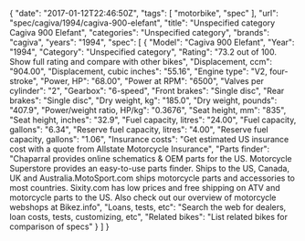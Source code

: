 {
    "date": "2017-01-12T22:46:50Z",
    "tags": [
        "motorbike",
        "spec"
    ],
    "url": "spec\/cagiva\/1994\/cagiva-900-elefant",
    "title": "Unspecified category Cagiva 900 Elefant",
    "categories": "Unspecified category",
    "brands": "cagiva",
    "years": "1994",
    "spec": [
        {
            "Model": "Cagiva 900 Elefant",
            "Year": "1994",
            "Category": "Unspecified category",
            "Rating": "73.2 out of 100. Show full rating and compare with other bikes",
            "Displacement, ccm": "904.00",
            "Displacement, cubic inches": "55.16",
            "Engine type": "V2, four-stroke",
            "Power, HP": "68.00",
            "Power at RPM": "6500",
            "Valves per cylinder": "2",
            "Gearbox": "6-speed",
            "Front brakes": "Single disc",
            "Rear brakes": "Single disc",
            "Dry weight, kg": "185.0",
            "Dry weight, pounds": "407.9",
            "Power\/weight ratio, HP\/kg": "0.3676",
            "Seat height, mm": "835",
            "Seat height, inches": "32.9",
            "Fuel capacity, litres": "24.00",
            "Fuel capacity, gallons": "6.34",
            "Reserve fuel capacity, litres": "4.00",
            "Reserve fuel capacity, gallons": "1.06",
            "Insurance costs": "Get estimated US insurance cost with a quote from Allstate Motorcycle Insurance",
            "Parts finder": "Chaparral provides online schematics & OEM parts for the US.   Motorcycle Superstore provides an easy-to-use parts finder. Ships to the US, Canada, UK and Australia.MotoSport.com ships motorcycle parts and accessories to most countries.    Sixity.com has low prices and free shipping on ATV and motorcycle parts to the US. Also check out our overview of motorcycle webshops at Bikez.info",
            "Loans, tests, etc": "Search the web for dealers, loan costs, tests, customizing, etc",
            "Related bikes": "List related bikes for comparison of specs"
        }
    ]
}